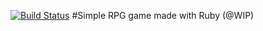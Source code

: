 [![Build Status](https://secure.travis-ci.org/luizbranco/rubyquest.png?branch=master)](http://travis-ci.org/luizbranco/rubyquest)
#Simple RPG game made with Ruby (@WIP)
